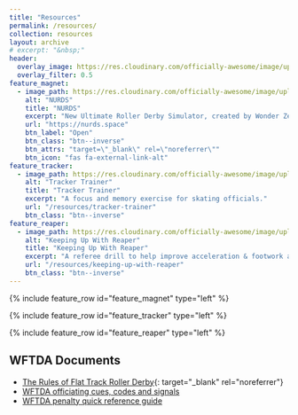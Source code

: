 ```yaml
---
title: "Resources"
permalink: /resources/
collection: resources
layout: archive
# excerpt: "&nbsp;"
header:
  overlay_image: https://res.cloudinary.com/officially-awesome/image/upload/c_lfill,f_auto,h_360,q_auto,w_1280/officially-awesome/photos/P4150128_oxeaat.jpg
  overlay_filter: 0.5
feature_magnet:
  - image_path: https://res.cloudinary.com/officially-awesome/image/upload/c_scale,w_1200/f_auto,q_auto,c_crop,g_auto,r_5,w_800,h_450/officially-awesome/screenshots/magnet-board_wtfcoo.png
    alt: "NURDS"
    title: "NURDS"
    excerpt: "New Ultimate Roller Derby Simulator, created by Wonder Zebra of Vienna Roller Derby."
    url: "https://nurds.space"
    btn_label: "Open"
    btn_class: "btn--inverse"
    btn_attrs: "target=\"_blank\" rel=\"noreferrer\""
    btn_icon: "fas fa-external-link-alt"
feature_tracker:
  - image_path: https://res.cloudinary.com/officially-awesome/image/upload/c_scale,w_1200/f_auto,q_auto,c_crop,g_auto,r_5,w_800,h_450/officially-awesome/screenshots/tracker-trainer-2_whbfzq.png
    alt: "Tracker Trainer"
    title: "Tracker Trainer"
    excerpt: "A focus and memory exercise for skating officials."
    url: "/resources/tracker-trainer"
    btn_class: "btn--inverse"
feature_reaper:
  - image_path: https://res.cloudinary.com/officially-awesome/image/upload/c_scale,w_800/f_auto,q_auto,c_crop,g_auto,r_5,w_800,h_450/officially-awesome/screenshots/keeping-up-with-reaper-1_w6buf8.png
    alt: "Keeping Up With Reaper"
    title: "Keeping Up With Reaper"
    excerpt: "A referee drill to help improve acceleration & footwork and challenge concentration."
    url: "/resources/keeping-up-with-reaper"
    btn_class: "btn--inverse"
---
```


{% include feature_row id="feature_magnet" type="left" %}

{% include feature_row id="feature_tracker" type="left" %}

{% include feature_row id="feature_reaper" type="left" %}

## WFTDA Documents
- [The Rules of Flat Track Roller Derby][]{: target="_blank" rel="noreferrer"}
- [WFTDA officiating cues, codes and signals][]
- [WFTDA penalty quick reference guide][]

[The Rules of Flat Track Roller Derby]: <https://rules.wftda.com> "The Rules of Flat Track Roller Derby"
[WFTDA officiating cues, codes and signals]: <https://static.wftda.com/officiating/wftda-officiating-cues-codes-and-signals.pdf>
[WFTDA penalty quick reference guide]: <https://static.wftda.com/officiating/wftda-penalty-quick-reference-guide.pdf>
